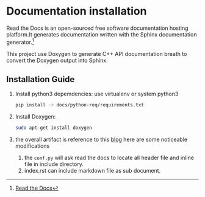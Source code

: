 # Documentation installation

Read the Docs is an open-sourced free software documentation hosting platform.It generates documentation written
with the Sphinx documentation generator.[^1]

This project use Doxygen to generate C++ API documentation breath to convert the
Doxygen output into Sphinx.

## Installation Guide

1. Install python3 depemdencies:
   use virtualenv or system python3
    ```bash
    pip install -r docs/python-req/requirements.txt
    ```
2. Install Doxygen:
    ```bash
    sudo apt-get install doxygen
    ```

3. the overall artifact is reference to
   this [blog](https://devblogs.microsoft.com/cppblog/clear-functional-c-documentation-with-sphinx-breathe-doxygen-cmake/)
   here are some noticeable modifications
    1. the `conf.py` will ask read the docs to locate all header file and inline file in include directory.
    2. index.rst can include markdown file as sub document.

[^1]: [Read the Docs](https://readthedocs.org/)